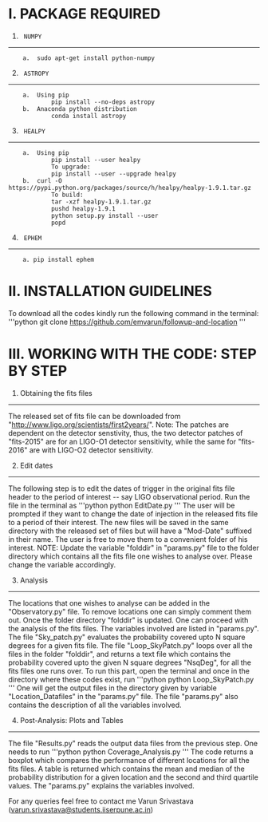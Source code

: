 I. PACKAGE REQUIRED
================================================

1.		NUMPY
------------------------------------------------
		a.	sudo apt-get install python-numpy



2.		ASTROPY
------------------------------------------------
		a.	Using pip
				pip install --no-deps astropy
		b.	Anaconda python distribution
				conda install astropy

3.		HEALPY
------------------------------------------------
		a.	Using pip
				pip install --user healpy
				To upgrade:
				pip install --user --upgrade healpy
		b.	curl -O https://pypi.python.org/packages/source/h/healpy/healpy-1.9.1.tar.gz
				To build:
				tar -xzf healpy-1.9.1.tar.gz
				pushd healpy-1.9.1
				python setup.py install --user
				popd

4.		EPHEM
------------------------------------------------
		a. pip install ephem


II.	INSTALLATION GUIDELINES
================================================
To download all the codes kindly run the following command in the terminal:
'''python
git clone https://github.com/emvarun/followup-and-location
'''


III. WORKING WITH THE CODE: STEP BY STEP
================================================


1.	Obtaining the fits files
------------------------------------------------
The released set of fits file can be downloaded from "http://www.ligo.org/scientists/first2years/".
Note: The patches are dependent on the detector senstivity, thus, the two detector 
patches of "fits-2015" are for an LIGO-O1 detector sensitivity, while the same for 
"fits-2016" are with LIGO-O2 detector sensitivity. 


2.	Edit dates
------------------------------------------------
The following step is to edit the dates of trigger in the original fits file header 
to the period of interest -- say LIGO observational period. Run the file in the terminal 
as 
'''python
python EditDate.py
'''
The user will be  prompted if they want to change the date of 
injection in the released fits file to a period of their interest. The new files will be 
saved in the same directory with the released set of files but will have a "Mod-Date" 
suffixed in their name. The user is free to move them to a convenient folder of his interest. 
NOTE: Update the variable "folddir" in "params.py" file to the folder directory which contains 
all the fits file one wishes to analyse over. Please change the variable accordingly.


3.	Analysis
------------------------------------------------
The locations that one wishes to analyse can be added in the "Observatory.py" file.
To remove locations one can simply comment them out. Once the folder directory "folddir" 
is updated. One can proceed with the analysis of the fits files. The variables involved are 
listed in "params.py". The file "Sky_patch.py" evaluates the probability covered upto N 
square degrees for a given fits file. The file "Loop_SkyPatch.py" loops over all the files 
in the folder "folddir", and returns a text file which contains the probability covered upto 
the given N square degrees "NsqDeg", for all the fits files one runs over. To run this part, 
open the terminal and once in the directory where these codes exist, run 
'''python
python Loop_SkyPatch.py
'''
One will get the output files in the directory given by variable "Location_Datafiles" in the 
"params.py" file. The file "params.py" also contains the description of all the variables involved.
				

4.	Post-Analysis: Plots and Tables
------------------------------------------------
The file "Results.py" reads the output data files from the previous step. One needs to 
run
'''python 
python Coverage_Analysis.py 
'''
The code returns a boxplot which compares the performance
of different locations for all the fits files. A table is returned which contains the mean 
and median of the probability distribution for a given location and the second and third 
quartile values. The "params.py" explains the variables involved.

	
For any queries feel free to contact me Varun Srivastava (varun.srivastava@students.iiserpune.ac.in)
